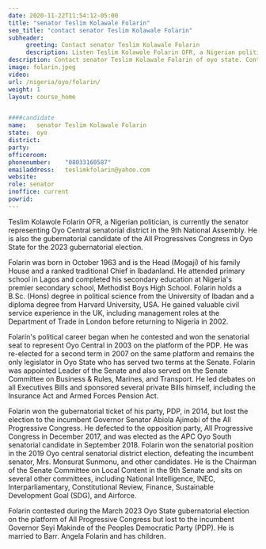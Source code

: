 ```yaml
---
date: 2020-11-22T11:54:12-05:00
title: "senator Teslim Kolawale Folarin"
seo_title: "contact senator Teslim Kolawale Folarin"
subheader:
     greeting: Contact senator Teslim Kolawale Folarin 
     description: Listen Teslim Kolawole Folarin OFR, a Nigerian politician, is currently the senator representing Oyo Central senatorial district in the 9th National Assembly.
description: Contact senator Teslim Kolawale Folarin of oyo state. Contact information for senator Teslim Kolawale Folarin includes email address, phone number, and mailing address.
image: folarin.jpeg
video: 
url: /nigeria/oyo/folarin/
weight: 1
layout: course_home


####candidate
name:	senator Teslim Kolawale Folarin
state:	oyo
district: 
party:	
officeroom:	
phonenumber:	"08033160587"
emailaddress:	teslimkfolarin@yahoo.com
website:	
role: senator
inoffice: current
powrid: 
---
```

Teslim Kolawole Folarin OFR, a Nigerian politician, is currently the senator representing Oyo Central senatorial district in the 9th National Assembly. He is also the gubernatorial candidate of the All Progressives Congress in Oyo State for the 2023 gubernatorial election.

Folarin was born in October 1963 and is the Head (Mogaji) of his family House and a ranked traditional Chief in Ibadanland. He attended primary school in Lagos and completed his secondary education at Nigeria's premier secondary school, Methodist Boys High School. Folarin holds a B.Sc. (Hons) degree in political science from the University of Ibadan and a diploma degree from Harvard University, USA. He gained valuable civil service experience in the UK, including management roles at the Department of Trade in London before returning to Nigeria in 2002.

Folarin's political career began when he contested and won the senatorial seat to represent Oyo Central in 2003 on the platform of the PDP. He was re-elected for a second term in 2007 on the same platform and remains the only legislator in Oyo State who has served two terms at the Senate. Folarin was appointed Leader of the Senate and also served on the Senate Committee on Business & Rules, Marines, and Transport. He led debates on all Executives Bills and sponsored several private Bills himself, including the Insurance Act and Armed Forces Pension Act.

Folarin won the gubernatorial ticket of his party, PDP, in 2014, but lost the election to the incumbent Governor Senator Abiola Ajimobi of the All Progressive Congress. He defected to the opposition party, All Progressive Congress in December 2017, and was elected as the APC Oyo South senatorial candidate in September 2018. Folarin won the senatorial position in the 2019 Oyo central senatorial district election, defeating the incumbent senator, Mrs. Monsurat Sunmonu, and other candidates. He is the Chairman of the Senate Committee on Local Content in the 9th Senate and sits on several other committees, including National Intelligence, INEC, Interparliamentary, Constitutional Review, Finance, Sustainable Development Goal (SDG), and Airforce.

Folarin contested during the March 2023 Oyo State gubernatorial election on the platform of All Progressive Congress but lost to the incumbent Governor Seyi Makinde of the Peoples Democratic Party (PDP). He is married to Barr. Angela Folarin and has children.